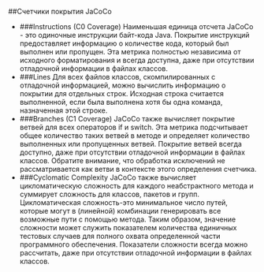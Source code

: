 ##Счетчики покрытия JaCoCo
* ###Instructions (C0 Coverage)
Наименьшая единица отсчета JaCoCo - это одиночные инструкции байт-кода Java. Покрытие инструкций предоставляет информацию о количестве кода, который был выполнен или пропущен. Эта метрика полностью независима от исходного форматирования и всегда доступна, даже при отсутствии отладочной информации в файлах классов.
* ###Lines
Для всех файлов классов, скомпилированных с отладочной информацией, можно вычислить информацию о покрытии для отдельных строк. Исходная строка считается выполненной, если была выполнена хотя бы одна команда, назначенная этой строке.
* ###Branches (C1 Coverage)
JaCoCo также вычисляет покрытие ветвей для всех операторов if и switch. Эта метрика подсчитывает общее количество таких ветвей в методе и определяет количество выполненных или пропущенных ветвей. Покрытие ветвей всегда доступно, даже при отсутствии отладочной информации в файлах классов. Обратите внимание, что обработка исключений не рассматривается как ветви в контексте этого определения счетчика.
* ###Cyclomatic Complexity
JaCoCo также вычисляет цикломатическую сложность для каждого неабстрактного метода и суммирует сложность для классов, пакетов и групп. Цикломатическая сложность-это минимальное число путей, которые могут в (линейной) комбинации генерировать все возможные пути с помощью метода. Таким образом, значение сложности может служить показателем количества единичных тестовых случаев для полного охвата определенной части программного обеспечения. Показатели сложности всегда можно рассчитать, даже при отсутствии отладочной информации в файлах классов.